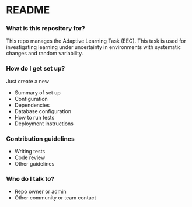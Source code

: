 # README #

### What is this repository for? ###

This repo manages the Adaptive Learning Task (EEG).
This task is used for investigating learning under uncertainty in environments with systematic changes and random variability. 

### How do I get set up? ###

Just create a new 
* Summary of set up
* Configuration
* Dependencies
* Database configuration
* How to run tests
* Deployment instructions

### Contribution guidelines ###

* Writing tests
* Code review
* Other guidelines

### Who do I talk to? ###

* Repo owner or admin
* Other community or team contact